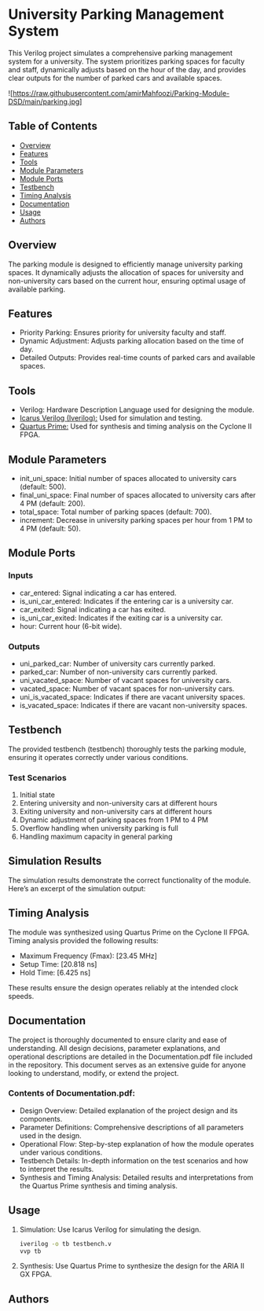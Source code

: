 # University Parking Management System

This Verilog project simulates a comprehensive parking management system for a university. The system prioritizes parking spaces for faculty and staff, dynamically adjusts based on the hour of the day, and provides clear outputs for the number of parked cars and available spaces.

![https://raw.githubusercontent.com/amirMahfoozi/Parking-Module-DSD/main/parking.jpg]

## Table of Contents
- [Overview](#overview)
- [Features](#features)
- [Tools](#tools)
- [Module Parameters](#module-parameters)
- [Module Ports](#module-ports)
- [Testbench](#testbench)
- [Timing Analysis](#timing-analysis)
- [Documentation](#documentation)
- [Usage](#usage)
- [Authors](#authors)

## Overview
The parking module is designed to efficiently manage university parking spaces. It dynamically adjusts the allocation of spaces for university and non-university cars based on the current hour, ensuring optimal usage of available parking.

## Features
- Priority Parking: Ensures priority for university faculty and staff.
- Dynamic Adjustment: Adjusts parking allocation based on the time of day.
- Detailed Outputs: Provides real-time counts of parked cars and available spaces.

## Tools
- Verilog: Hardware Description Language used for designing the module.
- [Icarus Verilog (Iverilog):](https://github.com/steveicarus/iverilog) Used for simulation and testing.
- [Quartus Prime:](https://www.intel.de/content/www/de/de/products/details/fpga/development-tools/quartus-prime.html) Used for synthesis and timing analysis on the Cyclone II FPGA.

## Module Parameters
- init_uni_space: Initial number of spaces allocated to university cars (default: 500).
- final_uni_space: Final number of spaces allocated to university cars after 4 PM (default: 200).
- total_space: Total number of parking spaces (default: 700).
- increment: Decrease in university parking spaces per hour from 1 PM to 4 PM (default: 50).

## Module Ports
### Inputs
- car_entered: Signal indicating a car has entered.
- is_uni_car_entered: Indicates if the entering car is a university car.
- car_exited: Signal indicating a car has exited.
- is_uni_car_exited: Indicates if the exiting car is a university car.
- hour: Current hour (6-bit wide).

### Outputs
- uni_parked_car: Number of university cars currently parked.
- parked_car: Number of non-university cars currently parked.
- uni_vacated_space: Number of vacant spaces for university cars.
- vacated_space: Number of vacant spaces for non-university cars.
- uni_is_vacated_space: Indicates if there are vacant university spaces.
- is_vacated_space: Indicates if there are vacant non-university spaces.

## Testbench
The provided testbench (testbench) thoroughly tests the parking module, ensuring it operates correctly under various conditions.

### Test Scenarios
1. Initial state
2. Entering university and non-university cars at different hours
3. Exiting university and non-university cars at different hours
4. Dynamic adjustment of parking spaces from 1 PM to 4 PM
5. Overflow handling when university parking is full
6. Handling maximum capacity in general parking

## Simulation Results
The simulation results demonstrate the correct functionality of the module. Here’s an excerpt of the simulation output:

## Timing Analysis
The module was synthesized using Quartus Prime on the Cyclone II FPGA. Timing analysis provided the following results:

- Maximum Frequency (Fmax): [23.45 MHz]
- Setup Time: [20.818 ns]
- Hold Time: [6.425 ns]

These results ensure the design operates reliably at the intended clock speeds.

## Documentation
The project is thoroughly documented to ensure clarity and ease of understanding. All design decisions, parameter explanations, and operational descriptions are detailed in the Documentation.pdf file included in the repository. This document serves as an extensive guide for anyone looking to understand, modify, or extend the project.
### Contents of Documentation.pdf:
- Design Overview: Detailed explanation of the project design and its components.
- Parameter Definitions: Comprehensive descriptions of all parameters used in the design.
- Operational Flow: Step-by-step explanation of how the module operates under various conditions.
- Testbench Details: In-depth information on the test scenarios and how to interpret the results.
- Synthesis and Timing Analysis: Detailed results and interpretations from the Quartus Prime synthesis and timing analysis.

## Usage
1. Simulation: Use Icarus Verilog for simulating the design.
   ```sh
   iverilog -o tb testbench.v
   vvp tb

2. Synthesis: Use Quartus Prime to synthesize the design for the ARIA II GX FPGA.

## Authors
